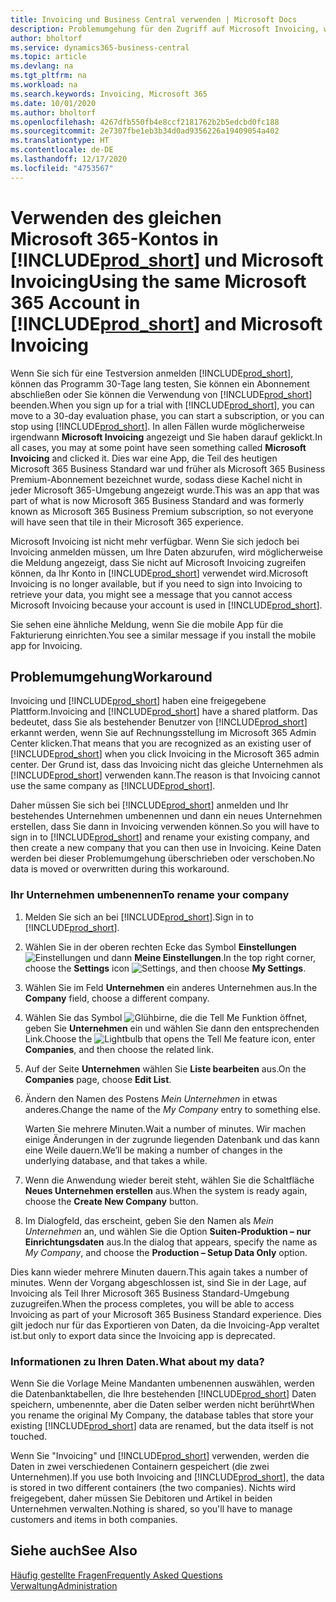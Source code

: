 ```yaml
---
title: Invoicing und Business Central verwenden | Microsoft Docs
description: Problemumgehung für den Zugriff auf Microsoft Invoicing, wenn Sie sich für Dynamics 365 Business Central registriert haben.
author: bholtorf
ms.service: dynamics365-business-central
ms.topic: article
ms.devlang: na
ms.tgt_pltfrm: na
ms.workload: na
ms.search.keywords: Invoicing, Microsoft 365
ms.date: 10/01/2020
ms.author: bholtorf
ms.openlocfilehash: 4267dfb550fb4e8ccf2181762b2b5edcbd0fc188
ms.sourcegitcommit: 2e7307fbe1eb3b34d0ad9356226a19409054a402
ms.translationtype: HT
ms.contentlocale: de-DE
ms.lasthandoff: 12/17/2020
ms.locfileid: "4753567"
---
```

# <a name="using-the-same-microsoft-365-account-in-prod_short-and-microsoft-invoicing"></a><span data-ttu-id="031c8-103">Verwenden des gleichen Microsoft 365-Kontos in [!INCLUDE[prod_short](includes/prod_long.md)] und Microsoft Invoicing</span><span class="sxs-lookup"><span data-stu-id="031c8-103">Using the same Microsoft 365 Account in [!INCLUDE[prod_short](includes/prod_long.md)] and Microsoft Invoicing</span></span>
<span data-ttu-id="031c8-104">Wenn Sie sich für eine Testversion anmelden [!INCLUDE[prod_short](includes/prod_short.md)], können das Programm 30-Tage lang testen, Sie können ein Abonnement abschließen oder Sie können die Verwendung von [!INCLUDE[prod_short](includes/prod_short.md)] beenden.</span><span class="sxs-lookup"><span data-stu-id="031c8-104">When you sign up for a trial with [!INCLUDE[prod_short](includes/prod_short.md)], you can move to a 30-day evaluation phase, you can start a subscription, or you can stop using [!INCLUDE[prod_short](includes/prod_short.md)].</span></span> <span data-ttu-id="031c8-105">In allen Fällen wurde möglicherweise irgendwann **Microsoft Invoicing** angezeigt und Sie haben darauf geklickt.</span><span class="sxs-lookup"><span data-stu-id="031c8-105">In all cases, you may at some point have seen something called **Microsoft Invoicing** and clicked it.</span></span> <span data-ttu-id="031c8-106">Dies war eine App, die Teil des heutigen Microsoft 365 Business Standard war und früher als Microsoft 365 Business Premium-Abonnement bezeichnet wurde, sodass diese Kachel nicht in jeder Microsoft 365-Umgebung angezeigt wurde.</span><span class="sxs-lookup"><span data-stu-id="031c8-106">This was an app that was part of what is now Microsoft 365 Business Standard and was formerly known as Microsoft 365 Business Premium subscription, so not everyone will have seen that tile in their Microsoft 365 experience.</span></span>  

<span data-ttu-id="031c8-107">Microsoft Invoicing ist nicht mehr verfügbar. Wenn Sie sich jedoch bei Invoicing anmelden müssen, um Ihre Daten abzurufen, wird möglicherweise die Meldung angezeigt, dass Sie nicht auf Microsoft Invoicing zugreifen können, da Ihr Konto in [!INCLUDE[prod_short](includes/prod_short.md)] verwendet wird.</span><span class="sxs-lookup"><span data-stu-id="031c8-107">Microsoft Invoicing is no longer available, but if you need to sign into Invoicing to retrieve your data, you might see a message that you cannot access Microsoft Invoicing because your account is used in [!INCLUDE[prod_short](includes/prod_short.md)].</span></span>  

<span data-ttu-id="031c8-108">Sie sehen eine ähnliche Meldung, wenn Sie die mobile App für die Fakturierung einrichten.</span><span class="sxs-lookup"><span data-stu-id="031c8-108">You see a similar message if you install the mobile app for Invoicing.</span></span>  

## <a name="workaround"></a><span data-ttu-id="031c8-109">Problemumgehung</span><span class="sxs-lookup"><span data-stu-id="031c8-109">Workaround</span></span>
<span data-ttu-id="031c8-110">Invoicing und [!INCLUDE[prod_short](includes/prod_short.md)] haben eine freigegebene Plattform.</span><span class="sxs-lookup"><span data-stu-id="031c8-110">Invoicing and [!INCLUDE[prod_short](includes/prod_short.md)] have a shared platform.</span></span> <span data-ttu-id="031c8-111">Das bedeutet, dass Sie als bestehender Benutzer von [!INCLUDE[prod_short](includes/prod_short.md)] erkannt werden, wenn Sie auf Rechnungsstellung im Microsoft 365 Admin Center klicken.</span><span class="sxs-lookup"><span data-stu-id="031c8-111">That means that you are recognized as an existing user of [!INCLUDE[prod_short](includes/prod_short.md)] when you click Invoicing in the Microsoft 365 admin center.</span></span> <span data-ttu-id="031c8-112">Der Grund ist, dass das Invoicing nicht das gleiche Unternehmen als [!INCLUDE[prod_short](includes/prod_short.md)] verwenden kann.</span><span class="sxs-lookup"><span data-stu-id="031c8-112">The reason is that Invoicing cannot use the same company as [!INCLUDE[prod_short](includes/prod_short.md)].</span></span>  

<span data-ttu-id="031c8-113">Daher müssen Sie sich bei [!INCLUDE[prod_short](includes/prod_short.md)] anmelden und Ihr bestehendes Unternehmen umbenennen und dann ein neues Unternehmen erstellen, dass Sie dann in Invoicing verwenden können.</span><span class="sxs-lookup"><span data-stu-id="031c8-113">So you will have to sign in to [!INCLUDE[prod_short](includes/prod_short.md)] and rename your existing company, and then create a new company that you can then use in Invoicing.</span></span> <span data-ttu-id="031c8-114">Keine Daten werden bei dieser Problemumgehung überschrieben oder verschoben.</span><span class="sxs-lookup"><span data-stu-id="031c8-114">No data is moved or overwritten during this workaround.</span></span>

### <a name="to-rename-your-company"></a><span data-ttu-id="031c8-115">Ihr Unternehmen umbenennen</span><span class="sxs-lookup"><span data-stu-id="031c8-115">To rename your company</span></span>
1. <span data-ttu-id="031c8-116">Melden Sie sich an bei [!INCLUDE[prod_short](includes/prod_short.md)].</span><span class="sxs-lookup"><span data-stu-id="031c8-116">Sign in to [!INCLUDE[prod_short](includes/prod_short.md)].</span></span>
2. <span data-ttu-id="031c8-117">Wählen Sie in der oberen rechten Ecke das Symbol **Einstellungen** ![Einstellungen](media/ui-experience/settings_icon_small.png "Einstellungssymbol für Rollencenter") und dann **Meine Einstellungen**.</span><span class="sxs-lookup"><span data-stu-id="031c8-117">In the top right corner, choose the **Settings** icon ![Settings](media/ui-experience/settings_icon_small.png "Settings icon for role center"), and then choose **My Settings**.</span></span>
3. <span data-ttu-id="031c8-118">Wählen Sie im Feld **Unternehmen** ein anderes Unternehmen aus.</span><span class="sxs-lookup"><span data-stu-id="031c8-118">In the **Company** field, choose a different company.</span></span>
4. <span data-ttu-id="031c8-119">Wählen Sie das Symbol ![Glühbirne, die die Tell Me Funktion öffnet](media/ui-search/search_small.png "Was möchten Sie tun?"), geben Sie **Unternehmen** ein und wählen Sie dann den entsprechenden Link.</span><span class="sxs-lookup"><span data-stu-id="031c8-119">Choose the ![Lightbulb that opens the Tell Me feature](media/ui-search/search_small.png "Tell me what you want to do") icon, enter **Companies**, and then choose the related link.</span></span>  
5. <span data-ttu-id="031c8-120">Auf der Seite **Unternehmen** wählen Sie **Liste bearbeiten** aus.</span><span class="sxs-lookup"><span data-stu-id="031c8-120">On the **Companies** page, choose **Edit List**.</span></span>  
6. <span data-ttu-id="031c8-121">Ändern den Namen des Postens *Mein Unternehmen* in etwas anderes.</span><span class="sxs-lookup"><span data-stu-id="031c8-121">Change the name of the *My Company* entry to something else.</span></span>  

    <span data-ttu-id="031c8-122">Warten Sie mehrere Minuten.</span><span class="sxs-lookup"><span data-stu-id="031c8-122">Wait a number of minutes.</span></span> <span data-ttu-id="031c8-123">Wir machen einige Änderungen in der zugrunde liegenden Datenbank und das kann eine Weile dauern.</span><span class="sxs-lookup"><span data-stu-id="031c8-123">We’ll be making a number of changes in the underlying database, and that takes a while.</span></span>
7.  <span data-ttu-id="031c8-124">Wenn die Anwendung wieder bereit steht, wählen Sie die Schaltfläche **Neues Unternehmen erstellen** aus.</span><span class="sxs-lookup"><span data-stu-id="031c8-124">When the system is ready again, choose the **Create New Company** button.</span></span>  
8.  <span data-ttu-id="031c8-125">Im Dialogfeld, das erscheint, geben Sie den Namen als *Mein Unternehmen* an, und wählen Sie die Option **Suiten-Produktion – nur Einrichtungsdaten** aus.</span><span class="sxs-lookup"><span data-stu-id="031c8-125">In the dialog that appears, specify the name as *My Company*, and choose the **Production – Setup Data Only** option.</span></span>  

<span data-ttu-id="031c8-126">Dies kann wieder mehrere Minuten dauern.</span><span class="sxs-lookup"><span data-stu-id="031c8-126">This again takes a number of minutes.</span></span> <span data-ttu-id="031c8-127">Wenn der Vorgang abgeschlossen ist, sind Sie in der Lage, auf Invoicing als Teil Ihrer Microsoft 365 Business Standard-Umgebung zuzugreifen.</span><span class="sxs-lookup"><span data-stu-id="031c8-127">When the process completes, you will be able to access Invoicing as part of your Microsoft 365 Business Standard experience.</span></span> <span data-ttu-id="031c8-128">Dies gilt jedoch nur für das Exportieren von Daten, da die Invoicing-App veraltet ist.</span><span class="sxs-lookup"><span data-stu-id="031c8-128">but only to export data since the Invoicing app is deprecated.</span></span>  

### <a name="what-about-my-data"></a><span data-ttu-id="031c8-129">Informationen zu Ihren Daten.</span><span class="sxs-lookup"><span data-stu-id="031c8-129">What about my data?</span></span>
<span data-ttu-id="031c8-130">Wenn Sie die Vorlage Meine Mandanten umbenennen auswählen, werden die Datenbanktabellen, die Ihre bestehenden [!INCLUDE[prod_short](includes/prod_short.md)] Daten speichern, umbenennte, aber die Daten selber werden nicht berührt</span><span class="sxs-lookup"><span data-stu-id="031c8-130">When you rename the original My Company, the database tables that store your existing [!INCLUDE[prod_short](includes/prod_short.md)] data are renamed, but the data itself is not touched.</span></span>  

<span data-ttu-id="031c8-131">Wenn Sie "Invoicing" und [!INCLUDE[prod_short](includes/prod_short.md)] verwenden, werden die Daten in zwei verschiedenen Containern gespeichert (die zwei Unternehmen).</span><span class="sxs-lookup"><span data-stu-id="031c8-131">If you use both Invoicing and [!INCLUDE[prod_short](includes/prod_short.md)], the data is stored in two different containers (the two companies).</span></span> <span data-ttu-id="031c8-132">Nichts wird freigegebent, daher müssen Sie Debitoren und Artikel in beiden Unternehmen verwalten.</span><span class="sxs-lookup"><span data-stu-id="031c8-132">Nothing is shared, so you'll have to manage customers and items in both companies.</span></span>  

## <a name="see-also"></a><span data-ttu-id="031c8-133">Siehe auch</span><span class="sxs-lookup"><span data-stu-id="031c8-133">See Also</span></span>
[<span data-ttu-id="031c8-134">Häufig gestellte Fragen</span><span class="sxs-lookup"><span data-stu-id="031c8-134">Frequently Asked Questions</span></span>](across-faq.md)  
[<span data-ttu-id="031c8-135">Verwaltung</span><span class="sxs-lookup"><span data-stu-id="031c8-135">Administration</span></span>](admin-setup-and-administration.md)  
